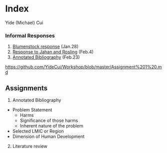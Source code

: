 # Index

Yide (Michael) Cui

### Informal Responses

1. [Blumenstock response](https://yidecui.github.io/workshop/Blumenstock) (Jan.28)
2. [Response to Jahan and Rosling](https://yidecui.github.io/workshop/Response%20to%20Jahan%20and%20Rosling) (Feb.4)
3. [Annotated Bibliography](https://yidecui.github.io/Workshop/Assignment%201%20) (Feb.23)

https://github.com/YideCui/Workshop/blob/master/Assignment%201%20.md

## Assignments

1. Annotated Bibliography
  - Problem Statement
    - Harms
    - Significance of those harms
    - Inherent nature of the problem
  - Selected LMIC or Region
  - Dimension of Human Development 
2. Literature review
